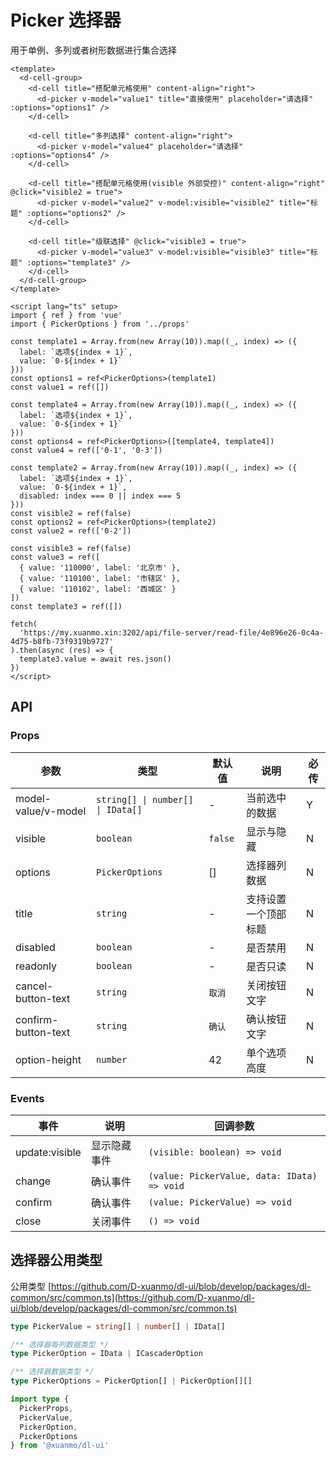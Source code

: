 # Picker 选择器

用于单例、多列或者树形数据进行集合选择

```vue client=Mobile playground=MPicker previewType=iframe
<template>
  <d-cell-group>
    <d-cell title="搭配单元格使用" content-align="right">
      <d-picker v-model="value1" title="直接使用" placeholder="请选择" :options="options1" />
    </d-cell>

    <d-cell title="多列选择" content-align="right">
      <d-picker v-model="value4" placeholder="请选择" :options="options4" />
    </d-cell>

    <d-cell title="搭配单元格使用(visible 外部受控)" content-align="right" @click="visible2 = true">
      <d-picker v-model="value2" v-model:visible="visible2" title="标题" :options="options2" />
    </d-cell>

    <d-cell title="级联选择" @click="visible3 = true">
      <d-picker v-model="value3" v-model:visible="visible3" title="标题" :options="template3" />
    </d-cell>
  </d-cell-group>
</template>

<script lang="ts" setup>
import { ref } from 'vue'
import { PickerOptions } from '../props'

const template1 = Array.from(new Array(10)).map((_, index) => ({
  label: `选项${index + 1}`,
  value: `0-${index + 1}`
}))
const options1 = ref<PickerOptions>(template1)
const value1 = ref([])

const template4 = Array.from(new Array(10)).map((_, index) => ({
  label: `选项${index + 1}`,
  value: `0-${index + 1}`
}))
const options4 = ref<PickerOptions>([template4, template4])
const value4 = ref(['0-1', '0-3'])

const template2 = Array.from(new Array(10)).map((_, index) => ({
  label: `选项${index + 1}`,
  value: `0-${index + 1}`,
  disabled: index === 0 || index === 5
}))
const visible2 = ref(false)
const options2 = ref<PickerOptions>(template2)
const value2 = ref(['0-2'])

const visible3 = ref(false)
const value3 = ref([
  { value: '110000', label: '北京市' },
  { value: '110100', label: '市辖区' },
  { value: '110102', label: '西城区' }
])
const template3 = ref([])

fetch(
  'https://my.xuanmo.xin:3202/api/file-server/read-file/4e896e26-0c4a-4d75-b8fb-73f9319b9727'
).then(async (res) => {
  template3.value = await res.json()
})
</script>
```

## API

### Props

|参数|类型|默认值|说明|必传|
|----|---|-----|---|----|
|model-value/v-model|`string[] \| number[] \| IData[]`|-|当前选中的数据|Y|
|visible|`boolean`|`false`|显示与隐藏|N|
|options|`PickerOptions`|[]|选择器列数据|N|
|title|`string`|-|支持设置一个顶部标题|N|
|disabled|`boolean`|-|是否禁用|N|
|readonly|`boolean`|-|是否只读|N|
|cancel-button-text|`string`|`取消`|关闭按钮文字|N|
|confirm-button-text|`string`|`确认`|确认按钮文字|N|
|option-height|`number`|42|单个选项高度|N|

### Events

|事件|说明|回调参数|
|---|----|-------|
|update:visible|显示隐藏事件|`(visible: boolean) => void`|
|change|确认事件|`(value: PickerValue, data: IData) => void`|
|confirm|确认事件|`(value: PickerValue) => void`|
|close|关闭事件|`() => void`|

## 选择器公用类型

公用类型 [https://github.com/D-xuanmo/dl-ui/blob/develop/packages/dl-common/src/common.ts](https://github.com/D-xuanmo/dl-ui/blob/develop/packages/dl-common/src/common.ts)

```typescript
type PickerValue = string[] | number[] | IData[]

/** 选择器每列数据类型 */
type PickerOption = IData | ICascaderOption

/** 选择器数据类型 */
type PickerOptions = PickerOption[] | PickerOption[][]

import type {
  PickerProps,
  PickerValue,
  PickerOption,
  PickerOptions
} from '@xuanmo/dl-ui'
```
